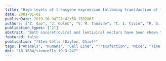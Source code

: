 ```yaml
---
title: "High levels of transgene expression following transduction of long-term NOD/SCID-repopulating human cells with a modified lentiviral vector"
date: 2001-01-01
publishDate: 2019-10-04T21:42:50.150286Z
authors: ["Z. Gao", "J. Golob", "V. M. Tanavde", "C. I. Civin", "R. G. Hawley", "L. Cheng"]
publication_types: ["2"]
abstract: "Both oncoretroviral and lentiviral vectors have been shown to transduce CD34(+) human hematopoietic stem cells (HSC) capable of establishing human hematopoiesis in nonobese diabetic/severe combined immunodeficiency (NOD/SCID) mice that support partially human hematopoiesis. We and others have reported that murine stem cell virus (MSCV)-based oncoretroviral vectors efficiently transduced HSC that had been cultured ex vivo for 4-7 days with cytokines, resulting in transgene expression in lymphoid and myeloid progenies of SCID-engrafting cells 4-8 weeks post-transplantation. Although lentiviral vectors have been demonstrated to transduce HSC under minimal ex vivo culture conditions, concerns exist regarding the level of transgene expression mediated by these vectors. We therefore evaluated a novel hybrid lentiviral vector (GIN-MU3), in which the U3 region of the HIV-1 long terminal repeat was replaced by the MSCV U3 region (MU3). Human cord blood CD34(+) cells were transduced with vesicular stomatitis virus G envelope protein-pseudotyped lentiviruses during a 48-hour culture period. After a total of 4 days in culture, transduced cells were transplanted into NOD/SCID mice to examine gene transfer and expression in engrafting human cells. Fifteen weeks post-transplantation, 37% +/- 12% of engrafted human cells expressed the green fluorescence protein (GFP) gene introduced by the lentiviral vector. High levels of GFP expression were observed in lymphoid, myeloid and erythroid progenies, and in engrafted human cells that retained the CD34(+) phenotype 15 weeks post-transplantation. This study provides evidence that lentiviral vectors transduced both short-term and long-term engrafting human cells, and mediated persistent transgene expression at high levels in multiple lineages of hematopoietic cells."
featured: false
publication: "*Stem Cells (Dayton, Ohio)*"
tags: ["Animals", "Humans", "Cell Line", "Transfection", "Mice", "Time Factors", "Phenotype", "Fetal Blood", "Antigens", "CD34", "Cell Lineage", "Erythrocytes", "Flow Cytometry", "Gene Transfer Techniques", "Genetic Vectors", "Green Fluorescent Proteins", "Lentivirus", "Luminescent Proteins", "Lymphocytes", "Mice", "SCID", "Models", "Genetic", "Myeloid Cells", "Promoter Regions", "Genetic", "Recombinant Fusion Proteins", "Retroviridae", "Transduction", "Genetic", "Transgenes", "Hematopoietic stem cell transplantation"]
doi: "10.1634/stemcells.19-3-247"
---
```


